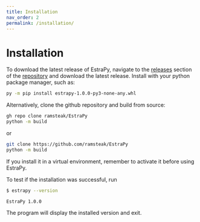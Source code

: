 ```yaml
---
title: Installation
nav_order: 2
permalink: /installation/
---
```


# Installation

To download the latest release of EstraPy, navigate to the [releases](https://github.com/ramsteak/EstraPy/releases) section of the [repository](https://github.com/ramsteak/EstraPy/) and download the latest release. Install with your python package manager, such as:

```sh
py -m pip install estrapy-1.0.0-py3-none-any.whl
```

Alternatively, clone the github repository and build from source:

```sh
gh repo clone ramsteak/EstraPy
python -m build
```

or

```sh
git clone https://github.com/ramsteak/EstraPy
python -m build
```

If you install it in a virtual environment, remember to activate it before using EstraPy.

To test if the installation was successful, run

```sh
$ estrapy --version

EstraPy 1.0.0
```

The program will display the installed version and exit.
